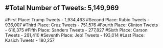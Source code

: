 #Total Number of Tweets: 5,149,969 
---
#First Place: Trump Tweets - 1,934,463
#Second Place: Rubio Tweets - 936,007
#Third Place: Cruz Tweets - 751,576
#Fourth Place: Clinton Tweets - 616,375
#Fifth Place: Sanders Tweets - 277,827
#Sixth Place: Carson Tweets - 261,410
#Seventh Place: Jeb! Tweets - 193,014
#Last Place: Kasich Tweets - 180,257
